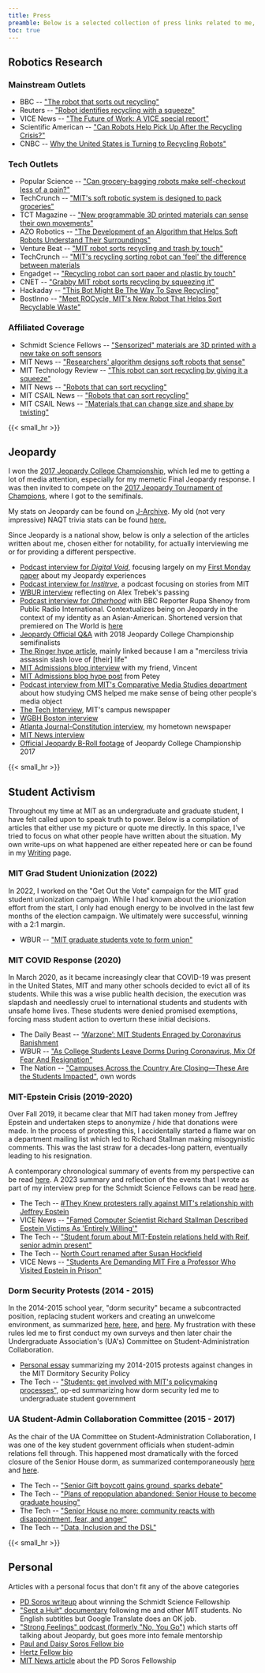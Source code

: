 ```yaml
---
title: Press
preamble: Below is a selected collection of press links related to me, my research, and my outside activities.
toc: true
---
```


## Robotics Research

### Mainstream Outlets

<!-- * Scientific American (quoted) -- ["Bizarre material combines the best traits of gel and metal"](https://www.scientificamerican.com/article/bizarre-material-combines-the-best-traits-of-gel-and-metal1/) -->
* BBC -- ["The robot that sorts out recycling"](https://www.bbc.com/news/av/technology-47826476/the-robot-that-sorts-out-recycling)
* Reuters -- ["Robot identifies recycling with a squeeze"](https://uk.reuters.com/video/2019/04/17/robot-identifies-recycling-with-a-squeez?videoId=539015307)
* VICE News -- ["The Future of Work: A VICE special report"](https://www.youtube.com/watch?v=_LOjXwKB7V0&feature=youtu.be&t=4)
* Scientific American -- ["Can Robots Help Pick Up After the Recycling Crisis?"](https://www.scientificamerican.com/article/can-robots-help-pick-up-after-the-recycling-crisis/)
* CNBC -- [Why the United States is Turning to Recycling Robots"](https://www.youtube.com/watch?v=1mxaN_xqQh4)

<!-- 
* Yahoo -- ["It's not quite Wall-E, but MIT's recycling robot can detect paper, plastic, and metal by touch"](https://finance.yahoo.com/news/not-quite-wall-e-mit-020553754.html)
* MSN -- ["It's not quite Wall-E, but MIT's recycling robot can detect paper, plastic, and metal by touch"](https://www.msn.com/en-us/news/technology/it’s-not-quite-wall-e-but-mit’s-recycling-robot-can-detect-paper-plastic-and-metal-by-touch/ar-BBVRe0m)
* Economic Times -- ["RoCycle: The robot that can automatically sort recyclable materials by just touching them"](https://economictimes.indiatimes.com/magazines/panache/rocycle-the-robot-that-can-automatically-sort-recyclable-materials-by-just-touching-them/articleshow/68863449.cms)
 -->
<!--  -->

### Tech Outlets
* Popular Science -- ["Can grocery-bagging robots make self-checkout less of a pain?"](https://www.popsci.com/technology/grocery-bagging-robot-self-checkout/)
* TechCrunch -- ["MIT's soft robotic system is designed to pack groceries"](https://techcrunch.com/2024/06/30/mits-soft-robotic-system-is-designed-to-pack-groceries/)
* TCT Magazine -- ["New programmable 3D printed materials can sense their own movements"](https://www.tctmagazine.com/additive-manufacturing-3d-printing-news/latest-additive-manufacturing-3d-printing-news/new-programmable-3d-printed-materials-can-sense-their-own-movements/)
* AZO Robotics -- ["The Development of an Algorithm that Helps Soft Robots Understand Their Surroundings"](https://www.azorobotics.com/Article.aspx?ArticleID=393)
* Venture Beat -- ["MIT robot sorts recycling and trash by touch"](https://venturebeat.com/2019/04/10/mit-robot-sorts-recycling-and-trash-by-touch/)
* TechCrunch -- ["MIT's recycling sorting robot can 'feel' the difference between materials](https://techcrunch.com/2019/04/11/mits-recycling-sorting-robot-can-feel-the-difference-between-materials/)
* Engadget -- ["Recycling robot can sort paper and plastic by touch"](https://www.engadget.com/2019/04/11/mit-recycling-robot/)
* CNET -- ["Grabby MIT robot sorts recycling by squeezing it"](https://www.cnet.com/news/grabby-mit-robot-sorts-recycling-by-squeezing-it/)
* Hackaday -- ["This Bot Might Be The Way To Save Recycling"](https://hackaday.com/2019/04/13/this-bot-might-be-the-way-to-save-recycling/)
* BostInno -- ["Meet ROCycle, MIT's New Robot That Helps Sort Recyclable Waste"](https://www.americaninno.com/boston/inno-news-boston/meet-rocycle-mits-new-robot-that-helps-sort-recyclable-waste/)

<!-- <li> Axios -- <a href="https://www.axios.com/newsletters/axios-future-1e89ee76-6fa3-4823-a08a-c1e87115d339.html">"1 recycling thing: A robot sorter"</a></li>
<li>RedBull -- <a href="https://www.redbull.com/sg-en/mit-rocycle-recycling-robot">"ROCycle is the eco robot taking recycling up a gear"</li>
<li>IEEE Spectrum -- <a href="https://spectrum.ieee.org/automaton/robotics/robotics-hardware/video-friday-soft-robots-and-more">"Video Friday: Soft Robots, and More"</a></li>
<li>Mashable -- <a href="https://mashable.com/video/mit-recycling-robot-detects-recyclable-materials-without-having-to-look/">"This robot can sort recyclable materials without even so much as a peek at them"</a></li>
<li>New Atlas -- <a href="https://newatlas.com/rocycle-recycling-robot-hand/59273/">"Robotic recycling hand knows which materials it's grabbing"</a></li>
<li>Slashgear -- <a href="https://www.slashgear.com/mits-recycling-robot-automatically-sorts-the-trash-12573040/">"MIT's recycling robot automatically sorts the trash</a></li>
<li>The Engineer -- <a href="https://www.theengineer.co.uk/rocycle-recycling-csail/">"RoCycle robot gets a feel for paper, metal and plastic</a></li>
<li>Digital Trends -- <a href="https://www.digitaltrends.com/cool-tech/mit-rocycle-robot/">"MIT's bot sifts through trash to do your recycling for you "</a></li>
<li>EPPM Magazine -- <a href="https://www.eppm.com/machinery/mit-recycling-robots-sort-using-touch/">"MIT recycling robots sorts using touch"</a></li>
<li>Hackster.io -- <a href="https://blog.hackster.io/mits-rocycle-robot-is-capable-of-auto-sorting-recyclables-40826b5397e3">"MIT's RoCycle Robot Is Capable of Auto-Sorting Recyclables"</a></li>
<li>Geek.com -- <a href="https://www.geek.com/tech/new-mit-robot-sorts-recycling-by-giving-it-a-squeeze-1782473/">"New MIT Robot Sorts Recycling By Giving It a Squeeze"</a></li>
<li>BGR -- <a href="https://bgr.com/2019/04/11/mit-csail-rocycle-recycle-robot-tells-paper-plastic-and-metal-apart/">"It's not quite Wall-E, but MIT's recycling robot can detect paper, plastic, and metal by touch"</a></li>
<li>IET -- <a href="https://eandt.theiet.org/content/articles/2019/04/recycling-robot-that-sorts-waste-by-touch-built-by-scientists/">"Recycling robot that sorts waste by 'touch' built by scientists"</a></li>
<li>Science Times -- <a href="https://www.sciencetimes.com/articles/20148/20190415/recycling-bot-may-save-planet-earth.htm">(1)</a>, <a href="https://www.sciencetimes.com/articles/20406/20190418/scientists-design-a-robot-hand-that-can-segregate-recyclable-waste.htm">(2)</a>, <a href="https://www.sciencetimes.com/articles/20128/20190414/tactile-sensors-boost-recycling-capacity-of-robot.htm">(3)</a></li>-->

### Affiliated Coverage
* Schmidt Science Fellows -- ["Sensorized" materials are 3D printed with a new take on soft sensors](https://schmidtsciencefellows.org/news/sensorized-materials-3d-printed/)
* MIT News -- ["Researchers' algorithm designs soft robots that sense"](https://news.mit.edu/2021/sensor-soft-robots-placement-0322)
* MIT Technology Review -- ["This robot can sort recycling by giving it a squeeze"](https://www.technologyreview.com/s/613299/this-robot-can-sort-recycling-by-giving-it-a-squeeze/)
* MIT News -- ["Robots that can sort recycling"](http://news.mit.edu/2019/mit-robots-can-sort-recycling-0416)
* MIT CSAIL News -- ["Robots that can sort recycling"](https://www.csail.mit.edu/news/robots-can-sort-recycling)
* MIT CSAIL News -- ["Materials that can change size and shape by twisting"](https://www.csail.mit.edu/news/materials-can-change-size-and-shape-twisting)

{{< small_hr >}}

## Jeopardy

I won the [2017 Jeopardy College Championship](https://www.jeopardy.com/tournaments/2017/college-championship), which led me to getting a lot of media attention, especially for my memetic Final Jeopardy response. I was then invited to compete on the [2017 Jeopardy Tournament of Champions](https://www.jeopardy.com/tournaments/2017/tournament-of-champions), where I got to the semifinals.

My stats on Jeopardy can be found on [J-Archive](http://www.j-archive.com/showplayer.php?player_id=11142). My old (not very impressive) NAQT trivia stats can be found [here.](https://www.naqt.com/stats/player/index.jsp?contact_id=92383)

Since Jeopardy is a national show, below is only a selection of the articles written about me, chosen either for notability, for actually interviewing me or for providing a different perspective.

* [Podcast interview for _Digital Void_](https://www.digitalvoid.media/podcast/ep-42-lilly-chin), focusing largely on my [First Monday paper](https://firstmonday.org/ojs/index.php/fm/article/view/11674/10115) about my Jeopardy experiences
* [Podcast interview for _Institrve_](https://institrve.com/004-nontrivial-consequences/), a podcast focusing on stories from MIT
* [WBUR interview](https://www.wbur.org/radioboston/2020/11/10/jeopardy-contestant-alex-trebek) reflecting on Alex Trebek's passing
* [Podcast interview for _Otherhood_](https://www.pri.org/programs/otherhood/spiciest-memelord-revealed) with BBC Reporter Rupa Shenoy from Public Radio International. Contextualizes being on Jeopardy in the context of my identity as an Asian-American. Shortened version that premiered on The World is [here](https://www.pri.org/programs/pris-world/helping-victims-sex-trafficking-woman-fights-gold-mine-and-pushing-k-pop)
* [Jeopardy Official Q&A](https://www.youtube.com/watch?v=G6KXUvgpeHM) with 2018 Jeopardy College Championship semifinalists
* [The Ringer hype article](https://www.theringer.com/tv/2017/11/13/16644420/jeopardy-tournament-of-champions), mainly linked because I am a "merciless trivia assassin slash love of \[their\] life"
* [MIT Admissions blog interview](http://mitadmissions.org/blogs/entry/lilly-chin) with my friend, Vincent
* [MIT Admissions blog hype post](http://mitadmissions.org/blogs/entry/emergency-blog-post-because-lilly-chin-is-the-greatest-of-all-time) from Petey
* [Podcast interview from MIT's Comparative Media Studies department](http://cmsw.mit.edu/spiciest-memelord-lilly-chin-jeopardy-podcast/) about how studying CMS helped me make sense of being other people's media object
* [The Tech Interview](https://thetech.com/2017/03/02/lilly-chin-jeopardy), MIT's campus newspaper
* [WGBH Boston interview](https://www.wgbh.org/news/2017/03/01/local-news/mit-student-lilly-chin-her-jeopardy-college-championship-win)
* [Atlanta Journal-Constitution interview](https://www.ajc.com/blog/radiotvtalk/decatur-resident-westminster-grad-lilly-chin-wins-2017-jeopardy-college-tournament-champions/5mPT1SvlpsemWBS4rrgvxM/), my hometown newspaper
* [MIT News interview](http://news.mit.edu/2017/mit-senior-lilly-chin-wins-jeopardy-college-championship-0224)
* [Official Jeopardy B-Roll footage](https://www.youtube.com/playlist?list=PLQIvcK9m8SP7hwl3ScUEeUm5ebhmcKuyq) of Jeopardy College Championship 2017

{{< small_hr >}}

## Student Activism

Throughout my time at MIT as an undergraduate and graduate student, I have felt called upon to speak truth to power. Below is a compilation of articles that either use my picture or quote me directly. In this space, I've tried to focus on what other people have written about the situation. My own write-ups on what happened are either repeated here or can be found in my [Writing](/projects/writing/index.html) page.

### MIT Grad Student Unionization (2022)
In 2022, I worked on the "Get Out the Vote" campaign for the MIT grad student unionization campaign. While I had known about the unionization effort from the start, I only had enough energy to be involved in the last few months of the election campaign. We ultimately were successful, winning with a 2:1 margin.

* WBUR -- ["MIT graduate students vote to form union"](https://www.wbur.org/news/2022/04/06/mit-graduate-students-union-cambridge)

### MIT COVID Response (2020)

In March 2020, as it became increasingly clear that COVID-19 was present in the United States, MIT and many other schools decided to evict all of its students. While this was a wise public health decision, the execution was slapdash and needlessly cruel to international students and students with unsafe home lives. These students were denied promised exemptions, forcing mass student action to overturn these initial decisions.

* The Daily Beast -- [‘Warzone’: MIT Students Enraged by Coronavirus Banishment](https://www.thedailybeast.com/warzone-mit-students-enraged-by-coronavirus-banishment)
* WBUR -- ["As College Students Leave Dorms During Coronavirus, Mix Of Fear And Resignation"](https://www.wbur.org/edify/2020/03/13/coronavirus-dorms-empty)
* The Nation -- ["Campuses Across the Country Are Closing—These Are the Students Impacted"](https://www.thenation.com/article/society/campuses-across-the-country-are-closing-these-are-the-students-impacted/), own words

### MIT-Epstein Crisis (2019-2020)

Over Fall 2019, it became clear that MIT had taken money from Jeffrey Epstein and undertaken steps to anonymize / hide that donations were made. In the process of protesting this, I accidentally started a flame war on a department mailing list which led to Richard Stallman making misogynistic comments. This was the last straw for a decades-long pattern, eventually leading to his resignation.

A contemporary chronological summary of events from my perspective can be read [here](https://litchin.wordpress.com/2019/10/01/an-oral-history/). A 2023 summary and reflection of the events that I wrote as part of my interview prep for the Schmidt Science Fellows can be read [here](/files/ltchin_MITEpstein2023.pdf).

* The Tech -- [#They Knew protesters rally against MIT's relationship with Jeffrey Epstein](https://thetech.com/2019/09/19/they-knew-protest-against-epstein-donations)
* VICE News -- ["Famed Computer Scientist Richard Stallman Described Epstein Victims As 'Entirely Willing'"](https://www.vice.com/en/article/9ke3ke/famed-computer-scientist-richard-stallman-described-epstein-victims-as-entirely-willing)
* The Tech -- ["Student forum about MIT-Epstein relations held with Reif, senior admin present"](https://thetech.com/2019/10/03/mit-epstein-student-forum)
* The Tech -- [North Court renamed after Susan Hockfield](https://thetech.com/2019/10/10/protestors-rally-against-renaming-hockfield-court)
* VICE News -- ["Students Are Demanding MIT Fire a Professor Who Visited Epstein in Prison"](https://www.vice.com/en/article/ne8yvk/students-are-demanding-mit-fire-a-professor-who-visited-epstein-in-prison)

### Dorm Security Protests (2014 - 2015)

In the 2014-2015 school year, "dorm security" became a subcontracted position, replacing student workers and creating an unwelcome environment, as summarized [here](https://thetech.com/2014/11/18/dormsecurity-v134-n55), [here](https://thetech.com/2015/04/17/letters-v135-n12), and [here](https://thetech.com/2016/04/08/security-v136-n11). My frustration with these rules led me to first conduct my own surveys and then later chair the Undergraduate Association's (UA's) Committee on Student-Administration Collaboration.

* [Personal essay](/files/ltchin_Burchard.pdf) summarizing my 2014-2015 protests against changes in the MIT Dormitory Security Policy
* The Tech -- ["Students: get involved with MIT's policymaking processes"](https://thetech.com/2016/04/19/security-policies), op-ed summarizing how dorm security led me to undergraduate student government

### UA Student-Admin Collaboration Committee (2015 - 2017)

As the chair of the UA Committee on Student-Administration Collaboration, I was one of the key student government officials when student-admin relations fell through. This happened most dramatically with the forced closure of the Senior House dorm, as summarized contemporaneously [here](https://mitadmissions.org/blogs/entry/whats-happening-with-senior-house/) and [here](https://mitadmissions.org/blogs/entry/data-justice-for-senior-house/).

* The Tech -- ["Senior Gift boycott gains ground, sparks debate"](https://thetech.com/2016/12/01/senior-gift-boycott)
* The Tech -- ["Plans of repopulation abandoned: Senior House to become graduate housing"](https://thetech.com/2017/07/13/senior-house-grad-dorm)
* The Tech -- ["Senior House no more: community reacts with disappointment, fear, and anger"](https://thetech.com/2017/07/13/senior-house-grad-dorm-reactions)
* The Tech -- ["Data, Inclusion and the DSL"](https://thetech.com/2019/03/14/dsl-data-vassar)

{{< small_hr >}}

## Personal

Articles with a personal focus that don't fit any of the above categories

* [PD Soros writeup](https://www.pdsoros.org/news-events/paul-daisy-soros-fellow-lillian-chin-selected-as-2023-schmidt-science-fellow) about winning the Schmidt Science Fellowship
* ["Sept a Huit" documentary](https://www.youtube.com/watch?v=ag45W_FTTiM) following me and other MIT students. No English subtitles but Google Translate does an OK job.
* ["Strong Feelings" podcast (formerly "No, You Go")](https://www.strongfeelings.co/podcast/s2e9/) which starts off talking about Jeopardy, but goes more into female mentorship
* [Paul and Daisy Soros Fellow bio](https://www.pdsoros.org/meet-the-fellows/lillian-chin)
* [Hertz Fellow bio](http://hertzfoundation.org/fellows/fellow-profile/11325/Lillian-Chin)
* [MIT News article](http://news.mit.edu/2018/mit-graduate-students-awarded-paul-daisy-soros-fellowships-for-new-americans-0417) about the PD Soros Fellowship
